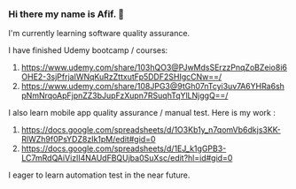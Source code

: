 ### Hi there my name is Afif. 👋

I'm currently learning software quality assurance.

I have finished Udemy bootcamp / courses:

1. https://www.udemy.com/share/103hQO3@PJwMdsSErzzPnqZoBZeio8i6OHE2-3sjPfrjaIWNqKuRzZttxutFp5DDF2SHIgcCNw==/
2. https://www.udemy.com/share/108JPG3@9tGh07nTcyi3uv7A6YHRa6shpNmNrqoApFjpnZZ3bJupFzXupn7RSuqhTqYlLNjggQ==/

I also learn mobile app quality assurance / manual test. Here is my work :

1. https://docs.google.com/spreadsheets/d/1O3Kb1y_n7qomVb6dkjs3KK-RlWZh9f0PsYDZ8zIk1pM/edit#gid=0
2. https://docs.google.com/spreadsheets/d/1EJ_k1gGPB3-LC7mRdQAiVizlI4NAUdFBQUjba0SuXsc/edit?hl=id#gid=0

I eager to learn automation test in the near future.
